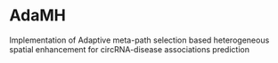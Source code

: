 # AdaMH
Implementation of Adaptive meta-path selection based heterogeneous spatial enhancement for circRNA-disease associations prediction
